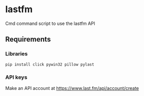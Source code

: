 # lastfm
Cmd command script to use the lastfm API

## Requirements

### Libraries 
```
pip install click pywin32 pillow pylast
```

### API keys
Make an API account at https://www.last.fm/api/account/create 
